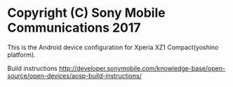 Copyright (C) Sony Mobile Communications 2017
=============================================

This is the Android device configuration for Xperia XZ1 Compact(yoshino platform).

Build instructions
http://developer.sonymobile.com/knowledge-base/open-source/open-devices/aosp-build-instructions/
